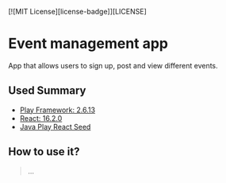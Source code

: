 [![MIT License][license-badge]][LICENSE]

# Event management app

App that allows users to sign up, post and view different events.

## Used Summary

* [Play Framework: 2.6.13](https://www.playframework.com/documentation/2.6.x/Home)
* [React: 16.2.0](https://reactjs.org/)
* [Java Play React Seed](https://github.com/yohangz/java-play-react-seed)

## How to use it? 

> ...
